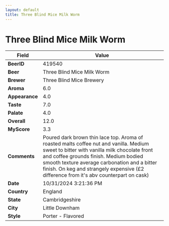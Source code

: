 ```yaml
---
layout: default
title: Three Blind Mice Milk Worm
---
```


# Three Blind Mice Milk Worm

| Field         | Value     |
|---------------|-----------|
| **BeerID** | 419540 |
| **Beer** | Three Blind Mice Milk Worm |
| **Brewer** | Three Blind Mice Brewery |
| **Aroma** | 6.0 |
| **Appearance** | 4.0 |
| **Taste** | 7.0 |
| **Palate** | 4.0 |
| **Overall** | 12.0 |
| **MyScore** | 3.3 |
| **Comments** | Poured dark brown thin lace top.  Aroma of roasted malts coffee nut and vanilla.  Medium sweet to bitter with vanilla milk chocolate front and coffee grounds finish. Medium bodied smooth texture average carbonation and a bitter finish.  On keg and strangely expensive (£2 difference from it's abv counterpart on cask) |
| **Date** | 10/31/2024 3:21:36 PM |
| **Country** | England |
| **State** | Cambridgeshire |
| **City** | Little Downham |
| **Style** | Porter - Flavored |
